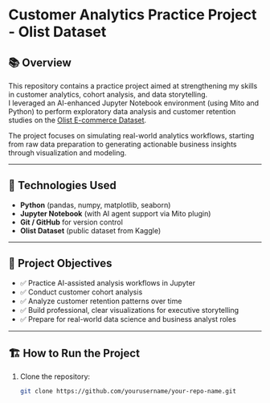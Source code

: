 # Customer Analytics Practice Project - Olist Dataset

## 📚 Overview

This repository contains a practice project aimed at strengthening my skills in customer analytics, cohort analysis, and data storytelling.  
I leveraged an AI-enhanced Jupyter Notebook environment (using Mito and Python) to perform exploratory data analysis and customer retention studies on the [Olist E-commerce Dataset](https://www.kaggle.com/olistbr/brazilian-ecommerce).

The project focuses on simulating real-world analytics workflows, starting from raw data preparation to generating actionable business insights through visualization and modeling.

---

## 🧰 Technologies Used

- **Python** (pandas, numpy, matplotlib, seaborn)
- **Jupyter Notebook** (with AI agent support via Mito plugin)
- **Git / GitHub** for version control
- **Olist Dataset** (public dataset from Kaggle)

---

## 🎯 Project Objectives

- ✅ Practice AI-assisted analysis workflows in Jupyter
- ✅ Conduct customer cohort analysis
- ✅ Analyze customer retention patterns over time
- ✅ Build professional, clear visualizations for executive storytelling
- ✅ Prepare for real-world data science and business analyst roles

---

## 🏗️ How to Run the Project

1. Clone the repository:
   ```bash
   git clone https://github.com/yourusername/your-repo-name.git
